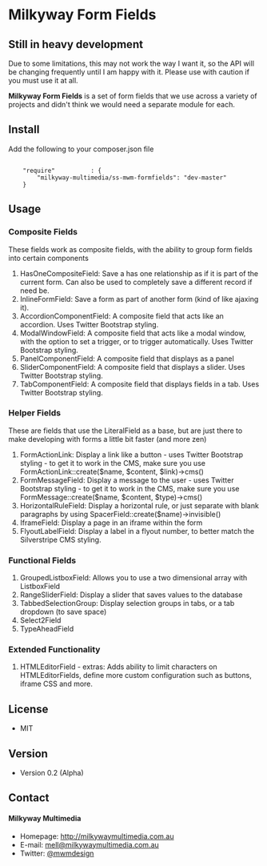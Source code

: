 Milkyway Form Fields
====================

## Still in heavy development
Due to some limitations, this may not work the way I want it, so the API will be changing frequently until I am happy with it. Please use with caution if you must use it at all.

**Milkyway Form Fields** is a set of form fields that we use across a variety of projects and didn't think we would need a separate module for each.

## Install
Add the following to your composer.json file
```

    "require"          : {
		"milkyway-multimedia/ss-mwm-formfields": "dev-master"
	}

```

## Usage

### Composite Fields
These fields work as composite fields, with the ability to group form fields into certain components

1. HasOneCompositeField: Save a has one relationship as if it is part of the current form. Can also be used to completely save a different record if need be.
1. InlineFormField: Save a form as part of another form (kind of like ajaxing it).
2. AccordionComponentField: A composite field that acts like an accordion. Uses Twitter Bootstrap styling.
3. ModalWindowField: A composite field that acts like a modal window, with the option to set a trigger, or to trigger automatically. Uses Twitter Bootstrap styling.
4. PanelComponentField: A composite field that displays as a panel
5. SliderComponentField: A composite field that displays a slider. Uses Twitter Bootstrap styling.
5. TabComponentField: A composite field that displays fields in a tab. Uses Twitter Bootstrap styling.

### Helper Fields
These are fields that use the LiteralField as a base, but are just there to make developing with forms a little bit faster (and more zen)

1. FormActionLink: Display a link like a button - uses Twitter Bootstrap styling - to get it to work in the CMS, make sure you use FormActionLink::create($name, $content, $link)->cms()
2. FormMessageField: Display a message to the user - uses Twitter Bootstrap styling - to get it to work in the CMS, make sure you use FormMessage::create($name, $content, $type)->cms()
3. HorizontalRuleField: Display a horizontal rule, or just separate with blank paragraphs by using SpacerField::create($name)->invisible()
4. IframeField: Display a page in an iframe within the form
5. FlyoutLabelField: Display a label in a flyout number, to better match the Silverstripe CMS styling.

### Functional Fields
1. GroupedListboxField: Allows you to use a two dimensional array with ListboxField
2. RangeSliderField: Display a slider that saves values to the database
3. TabbedSelectionGroup: Display selection groups in tabs, or a tab dropdown (to save space)
4. Select2Field
5. TypeAheadField

### Extended Functionality
1. HTMLEditorField - extras: Adds ability to limit characters on HTMLEditorFields, define more custom configuration such as buttons, iframe CSS and more.

## License
* MIT

## Version
* Version 0.2 (Alpha)

## Contact
#### Milkyway Multimedia
* Homepage: http://milkywaymultimedia.com.au
* E-mail: mell@milkywaymultimedia.com.au
* Twitter: [@mwmdesign](https://twitter.com/mwmdesign "mwmdesign on twitter")
